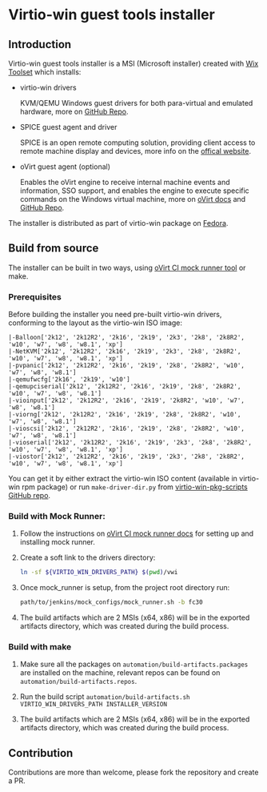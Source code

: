 # Virtio-win guest tools installer

## Introduction

Virtio-win guest tools installer is a MSI (Microsoft installer) created with [Wix Toolset](https://wixtoolset.org/releases/) which installs:

 * virtio-win drivers

   KVM/QEMU Windows guest drivers for both para-virtual and emulated hardware, more on [GitHub Repo](https://github.com/virtio-win/kvm-guest-drivers-windows).

 * SPICE guest agent and driver

   SPICE is an open remote computing solution, providing client access to remote machine display and devices, more info on the [offical website](https://www.spice-space.org/).

 * oVirt guest agent (optional)

   Enables the oVirt engine to receive internal machine events and information, SSO support, and enables the engine to execute specific commands on the Windows virtual machine, more on [oVirt docs](https://www.ovirt.org/develop/internal/guest-agent/guest-agent.html) and [GitHub Repo](https://github.com/oVirt/ovirt-guest-agent).

The installer is distributed as part of virtio-win package on [Fedora](https://fedorapeople.org/groups/virt/virtio-win/repo/rpms/).

## Build from source

The installer can be built in two ways, using [oVirt CI mock runner tool](https://ovirt-infra-docs.readthedocs.io/en/latest/CI/Using_mock_runner/index.html) or make.

### Prerequisites

Before building the installer you need pre-built virtio-win drivers, conforming to the layout as the virtio-win ISO image:
```
|-Balloon['2k12', '2k12R2', '2k16', '2k19', '2k3', '2k8', '2k8R2', 'w10', 'w7', 'w8', 'w8.1', 'xp']
|-NetKVM['2k12', '2k12R2', '2k16', '2k19', '2k3', '2k8', '2k8R2', 'w10', 'w7', 'w8', 'w8.1', 'xp']
|-pvpanic['2k12', '2k12R2', '2k16', '2k19', '2k8', '2k8R2', 'w10', 'w7', 'w8', 'w8.1']
|-qemufwcfg['2k16', '2k19', 'w10']
|-qemupciserial['2k12', '2k12R2', '2k16', '2k19', '2k8', '2k8R2', 'w10', 'w7', 'w8', 'w8.1']
|-vioinput['2k12', '2k12R2', '2k16', '2k19', '2k8R2', 'w10', 'w7', 'w8', 'w8.1']
|-viorng['2k12', '2k12R2', '2k16', '2k19', '2k8', '2k8R2', 'w10', 'w7', 'w8', 'w8.1']
|-vioscsi['2k12', '2k12R2', '2k16', '2k19', '2k8', '2k8R2', 'w10', 'w7', 'w8', 'w8.1']
|-vioserial['2k12', '2k12R2', '2k16', '2k19', '2k3', '2k8', '2k8R2', 'w10', 'w7', 'w8', 'w8.1', 'xp']
|-viostor['2k12', '2k12R2', '2k16', '2k19', '2k3', '2k8', '2k8R2', 'w10', 'w7', 'w8', 'w8.1', 'xp']
```

You can get it by either extract the virtio-win ISO content (available in virtio-win rpm package) or run `make-driver-dir.py` from [virtio-win-pkg-scripts GitHub repo](https://github.com/crobinso/virtio-win-pkg-scripts).

### Build with Mock Runner:

1. Follow the instructions on [oVirt CI mock runner docs](https://ovirt-infra-docs.readthedocs.io/en/latest/CI/Using_mock_runner/index.html) for setting up and installing mock runner.

2. Create a soft link to the drivers directory:
   
   ```bash
   ln -sf ${VIRTIO_WIN_DRIVERS_PATH} $(pwd)/vwi 
   ```

3. Once mock_runner is setup, from the project root directory run:
   
   ```bash
   path/to/jenkins/mock_configs/mock_runner.sh -b fc30
   ```

4. The build artifacts which are 2 MSIs (x64, x86) will be in the exported artifacts directory, which was created during the build process.

### Build with make

1. Make sure all the packages on `automation/build-artifacts.packages` are installed on the machine, relevant repos can be found on `automation/build-artifacts.repos`.

2. Run the build script `automation/build-artifacts.sh VIRTIO_WIN_DRIVERS_PATH INSTALLER_VERSION`

3. The build artifacts which are 2 MSIs (x64, x86) will be in the exported artifacts directory, which was created during the build process.

## Contribution

Contributions are more than welcome, please fork the repository and create a PR.
